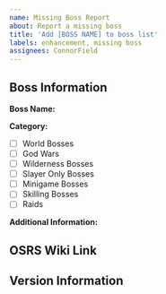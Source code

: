 ```yaml
---
name: Missing Boss Report
about: Report a missing boss
title: 'Add [BOSS NAME] to boss list'
labels: enhancement, missing boss
assignees: ConnorField
---
```


## Boss Information

**Boss Name:** 
<!-- Enter the name of the missing boss -->

**Category:** 
<!-- Select the appropriate category for this boss -->
- [ ] World Bosses
- [ ] God Wars
- [ ] Wilderness Bosses
- [ ] Slayer Only Bosses
- [ ] Minigame Bosses
- [ ] Skilling Bosses
- [ ] Raids

**Additional Information:**
<!-- Provide any additional information about the boss, such as requirements, location, or other details -->

## OSRS Wiki Link
<!-- If available, provide a link to the OSRS Wiki page for this boss -->

## Version Information
<!-- Which version of the OSRS Random Generator are you using? --> 